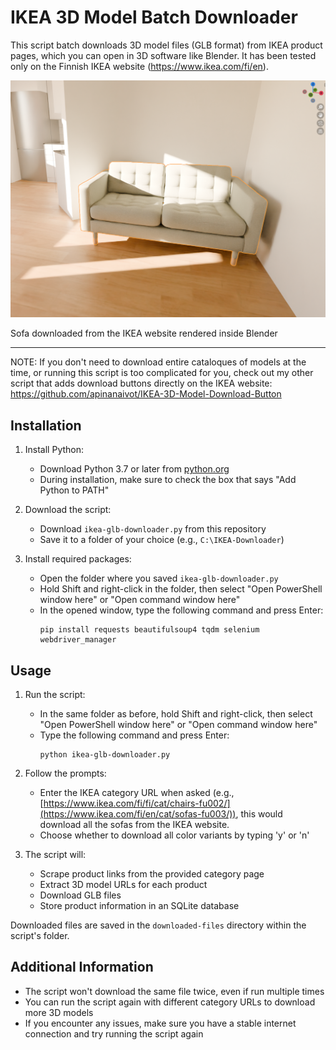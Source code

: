 # IKEA 3D Model Batch Downloader

This script batch downloads 3D model files (GLB format) from IKEA product pages, which you can open in 3D software like Blender. It has been tested only on the Finnish IKEA website (https://www.ikea.com/fi/en).

<p align="left">
  <img src="https://raw.githubusercontent.com/apinanaivot/IKEA-3d-model-batch-downloader/main/sample.jpg" width="550" title="IKEA 3D Model Batch Downloader">
</p>
Sofa downloaded from the IKEA website rendered inside Blender

-----

NOTE: If you don't need to download entire cataloques of models at the time, or running this script is too complicated for you, check out my other script that adds download buttons directly on the IKEA website: https://github.com/apinanaivot/IKEA-3D-Model-Download-Button

## Installation

1. Install Python:
   - Download Python 3.7 or later from [python.org](https://www.python.org/downloads/)
   - During installation, make sure to check the box that says "Add Python to PATH"

2. Download the script:
   - Download `ikea-glb-downloader.py` from this repository
   - Save it to a folder of your choice (e.g., `C:\IKEA-Downloader`)

3. Install required packages:
   - Open the folder where you saved `ikea-glb-downloader.py`
   - Hold Shift and right-click in the folder, then select "Open PowerShell window here" or "Open command window here"
   - In the opened window, type the following command and press Enter:
     ```
     pip install requests beautifulsoup4 tqdm selenium webdriver_manager
     ```

## Usage

1. Run the script:
   - In the same folder as before, hold Shift and right-click, then select "Open PowerShell window here" or "Open command window here"
   - Type the following command and press Enter:
     ```
     python ikea-glb-downloader.py
     ```

2. Follow the prompts:
   - Enter the IKEA category URL when asked (e.g., [https://www.ikea.com/fi/fi/cat/chairs-fu002/](https://www.ikea.com/fi/en/cat/sofas-fu003/)), this would download all the sofas from the IKEA website.
   - Choose whether to download all color variants by typing 'y' or 'n'

3. The script will:
   - Scrape product links from the provided category page
   - Extract 3D model URLs for each product
   - Download GLB files
   - Store product information in an SQLite database

Downloaded files are saved in the `downloaded-files` directory within the script's folder.

## Additional Information

- The script won't download the same file twice, even if run multiple times
- You can run the script again with different category URLs to download more 3D models
- If you encounter any issues, make sure you have a stable internet connection and try running the script again
